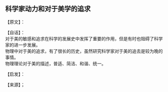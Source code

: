 ## 科学家动力和对于美学的追求

【原文】：  

【自话】：  
对于美的敏感和追求在科学的发展史中发挥了重要的作用，但是有时也阻碍了科学家的进一步发展。  
物理中对于美的追求，有了很长的历史，虽然研究科学家对于美的追去是较为晚的事情。  
物理理论对于美的描述，普适、简洁、和谐、统一。

【启发】：

【来源】；
